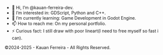 - 👋 Hi, I’m @kauan-ferreira-dev.
- 👀 I’m interested in: GDScript, Python and C++.
- 🌱 I’m currently learning: Game Development in Godot Engine.
- 📫 How to reach me: On my personal portfolio.
- ⚡ Curious fact: I still draw with poor lineart(I need to free myself so fast i can).

©2024-2025 - Kauan Ferreira - All Rights Reserved.

